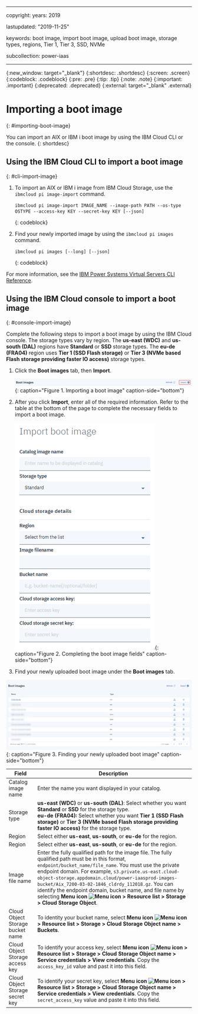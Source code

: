 ﻿---

copyright:
  years: 2019

lastupdated: "2019-11-25"

keywords: boot image, import boot image, upload boot image, storage types, regions, Tier 1, Tier 3, SSD, NVMe

subcollection: power-iaas

---

{:new_window: target="_blank"}
{:shortdesc: .shortdesc}
{:screen: .screen}
{:codeblock: .codeblock}
{:pre: .pre}
{:tip: .tip}
{:note: .note}
{:important: .important}
{:deprecated: .deprecated}
{:external: target="_blank" .external}

# Importing a boot image
{: #importing-boot-image}

You can import an AIX or IBM i boot image by using the IBM Cloud CLI or the console.
{: shortdesc}

## Using the IBM Cloud CLI to import a boot image
{: #cli-import-image}

1. To import an AIX or IBM i image from IBM Cloud Storage, use the `ibmcloud pi image-import` command.

    ```shell
    ibmcloud pi image-import IMAGE_NAME --image-path PATH --os-type OSTYPE --access-key KEY --secret-key KEY [--json]
    ```
    {: codeblock}

2. Find your newly imported image by using the `ibmcloud pi images` command.

    ```shell
    ibmcloud pi images [--long] [--json]
    ```
    {: codeblock}

For more information, see the [IBM Power Systems Virtual Servers CLI Reference](/docs/power-iaas-cli-plugin?topic=power-iaas-cli-plugin-power-iaas-cli-reference#ibmcloud-pi-image-import).

## Using the IBM Cloud console to import a boot image
{: #console-import-image}

Complete the following steps to import a boot image by using the IBM Cloud console. The storage types vary by region. The **us-east (WDC)** and **us-south (DAL)** regions have **Standard** or **SSD** storage types. The **eu-de (FRA04)** region uses **Tier 1 (SSD Flash storage)** or **Tier 3 (NVMe based Flash storage providing faster IO access)** storage types.

1. Click the **Boot images** tab, then **Import**.

    ![Importing a boot image](./images/console-boot-image-import.png "Importing a boot image"){: caption="Figure 1. Importing a boot image" caption-side="bottom"}

2. After you click **Import**, enter all of the required information. Refer to the table at the bottom of the page to complete the necessary fields to import a boot image.

    ![Completing the boot image fields](./images/console-boot-image-fields.png "Completing the boot image fields"){: caption="Figure 2. Completing the boot image fields" caption-side="bottom"}

3. Find your newly uploaded boot image under the **Boot images** tab.

  ![Finding your newly uploaded boot image](./images/console-boot-image-tab.png "Finding your newly uploaded boot image"){: caption="Figure 3. Finding your newly uploaded boot image" caption-side="bottom"}

| Field | Description |
| ------| ------------|
| Catalog image name | Enter the name you want displayed in your catalog.|
| Storage type | **us-east (WDC)** or **us-south (DAL)**: Select whether you want **Standard** or **SSD** for the storage type. <br> **eu-de (FRA04):** Select whether you want **Tier 1 (SSD Flash storage)** or **Tier 3 (NVMe based Flash storage providing faster IO access)** for the storage type.|
| Region | Select either **us-east**, **us-south**, or **eu-de** for the region.|
| Region | Select either **us-east**, **us-south**, or **eu-de** for the region.|
| Image file name | Enter the fully qualified path for the image file. The fully qualified path must be in this format, `endpoint/bucket_name/file_name`. You must use the private endpoint domain. For example, `s3.private.us-east.cloud-object-storage.appdomain.cloud/power-iaasprod-images-bucket/Aix_7200-03-02-1846_cldrdy_112018.gz`. You can identify the endpoint domain, bucket name, and file name by selecting **Menu icon ![Menu icon](../icons/icon_hamburger.svg "Menu icon") > Resource list > Storage > Cloud Storage Object**.
| Cloud Object Storage bucket name | To identity your bucket name, select **Menu icon ![Menu icon](../icons/icon_hamburger.svg "Menu icon") > Resource list > Storage > Cloud Storage Object name > Buckets**. |
| Cloud Object Storage access key | To identify your access key, select **Menu icon ![Menu icon](../icons/icon_hamburger.svg "Menu icon") > Resource list > Storage > Cloud Storage Object name > Service credentials > View credentials**. Copy the `access_key_id` value and past it into this field.|
| Cloud Object Storage secret key | To identify your secret key, select **Menu icon ![Menu icon](../icons/icon_hamburger.svg "Menu icon") > Resource list > Storage > Cloud Storage Object name > Service credentials > View credentials**. Copy the `secret_access_key` value and paste it into this field.|
